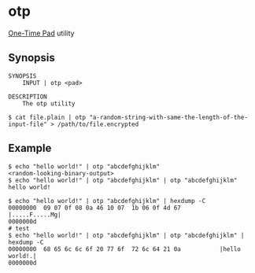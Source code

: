 # otp

[One-Time Pad](https://en.wikipedia.org/wiki/One-time_pad) utility

## Synopsis

```
SYNOPSIS
    INPUT | otp <pad>

DESCRIPTION
    The otp utility 
```

```console
$ cat file.plain | otp "a-random-string-with-same-the-length-of-the-input-file" > /path/to/file.encrypted
```

## Example

```console
$ echo "hello world!" | otp "abcdefghijklm"
<random-looking-binary-output>
$ echo "hello world!" | otp "abcdefghijklm" | otp "abcdefghijklm"
hello world!
```

```console
$ echo "hello world!" | otp "abcdefghijklm" | hexdump -C
00000000  09 07 0f 08 0a 46 10 07  1b 06 0f 4d 67           |.....F.....Mg|
0000000d
# test
$ echo "hello world!" | otp "abcdefghijklm" | otp "abcdefghijklm" | hexdump -C
00000000  68 65 6c 6c 6f 20 77 6f  72 6c 64 21 0a           |hello world!.|
0000000d
```
